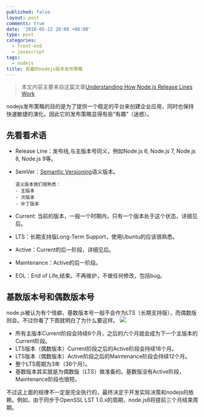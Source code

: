 ```yaml
---
published: false
layout: post
comments: true
date: '2018-05-22 20:00 +08:00'
type: post
categories:
  - front-end
  - javascript
tags:
  - nodejs
title: 有趣的nodejs版本发布策略
---
```

> 本文内容主要来自这篇文章[Understanding How Node.js Release Lines Work](https://nodesource.com/blog/understanding-how-node-js-release-lines-work)

nodejs发布策略的目的是为了提供一个稳定的平台来创建企业应用，同时也保持快速敏捷的演化。因此它的发布策略显得有些“有趣”（迷惑）。

## 先看看术语

- Release Line：发布线,与主版本号同义，例如Node.js 6, Node.js 7, Node.js 8, Node.js 9等。
- SemVer：[Semantic Versioning](http://semver.org/)语义版本。

      语义版本我们很熟悉：
      - 主版本
      - 次版本
      - 补丁版本

- Current: 当前的版本，一般一个时期内，只有一个版本处于这个状态，详细见后。
- LTS：长期支持版Long-Term Support，使用Ubuntu的应该很熟悉。
- Active：Current的后一阶段，详细见后。
- Maintenance：Active的后一阶段。
- EOL：End of Life,结束。不再维护，不做任何修改，包括bug。

## 基数版本号和偶数版本号
node.js被认为有个怪癖，基数版本号一般不会作为LTS（长期支持版），而偶数版则会。不过你看了下图就明白了为什么要这样。
![](https://images.ctfassets.net/hspc7zpa5cvq/7o3kha5RgAGCImaw84yiEY/19957b9f448b1431e9664ed94e996d74/nodejs-lts-release-schedule_preview.png)

- 所有主版本Current阶段会持续6个月，之后的六个月就会成为下一个主版本的Current阶段。
- LTS版本（偶数版本）Current阶段之后的Active阶段会持续18个月。
- LTS版本（偶数版本）Active阶段之后的Maintenance阶段会持续12个月。
- 整个LTS周期为3年（36个月）。
- 基数版本其实就是为偶数版（LTS）做准备的。基数版没有Active阶段，Maintenance阶段也很短。

不过这上面的规律不一定是完全执行的，最终决定于开发实际决策和nodejs的依赖。例如，由于同步于OpenSSL LST 1.0.x的周期，node.js8将提前三个月结束周期。







